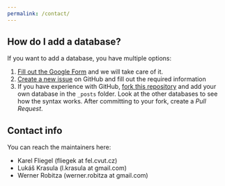 ```yaml
---
permalink: /contact/
---
```


## How do I add a database?

If you want to add a database, you have multiple options:

1. [Fill out the Google Form](https://forms.gle/efq21aVdtjDPbRrRA) and we will take care of it.
1. [Create a new issue](https://github.com/QUALINET/databases/issues/new) on GitHub and fill out the required information
1. If you have experience with GitHub, [fork this repository](https://github.com/qualinet/databases/fork) and add your own database in the `_posts` folder. Look at the other databases to see how the syntax works. After committing to your fork, create a *Pull Request*.

## Contact info

You can reach the maintainers here:

- Karel Fliegel (fliegek at fel.cvut.cz)
- Lukáš Krasula (l.krasula at gmail.com)
- Werner Robitza (werner.robitza at gmail.com)
